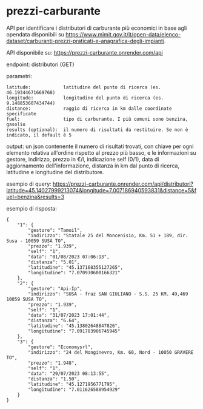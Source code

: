# prezzi-carburante
API per identificare i distributori di carburante più economici in base agli opendata disponibili su https://www.mimit.gov.it/it/open-data/elenco-dataset/carburanti-prezzi-praticati-e-anagrafica-degli-impianti.

API disponibile su: https://prezzi-carburante.onrender.com/api

endpoint:
distributori (GET)

parametri:
```
latitude:            latitudine del punto di ricerca (es. 46.19344671669768)
longitude:           longitudine del punto di ricerca (es. 9.148853607434744)
distance:            raggio di ricerca in km dalle coordinate specificate
fuel:                tipo di carburante. I più comuni sono benzina, gasolio
results (optional):  il numero di risultati da restituire. Se non è indicato, il default è 5
```

output:
un json contenente il numero di risultati trovati, con chiave per ogni elemento relativa all'ordine rispetto al prezzo più basso, e le informazioni su gestore, indirizzo, prezzo in €/l, indicazione self (0/1), data di aggiornamento dell'informazione, distanza in km dal punto di ricerca, latitudine e longitudine del distributore.


esempio di query:
https://prezzi-carburante.onrender.com/api/distributori?latitude=45.14027999213074&longitude=7.007186940593831&distance=5&fuel=benzina&results=3

esempio di risposta:
```
{
    "1": {
        "gestore": "Tamoil",
        "indirizzo": "Statale 25 del Moncenisio, Km. 51 + 189, dir. Susa - 10059 SUSA TO",
        "prezzo": "1.939",
        "self": "1",
        "data": "01/08/2023 07:06:13",
        "distanza": "5.01",
        "latitudine": "45.137168355127265",
        "longitudine": "7.070930600166321"
    },
    "2": {
        "gestore": "Api-Ip",
        "indirizzo": "SUSA - fraz SAN GIULIANO - S.S. 25 KM. 49,469  10059 SUSA TO",
        "prezzo": "1.939",
        "self": "1",
        "data": "31/07/2023 17:01:44",
        "distanza": "6.64",
        "latitudine": "45.13802648847826",
        "longitudine": "7.091783906745945"
    },
    "3": {
        "gestore": "Economysrl",
        "indirizzo": "24 del Monginevro, Km. 60, Nord - 10050 GRAVERE TO",
        "prezzo": "1.948",
        "self": "1",
        "data": "29/07/2023 08:13:55",
        "distanza": "1.50",
        "latitudine": "45.1271956771795",
        "longitudine": "7.011626588954929"
    }
}
```
